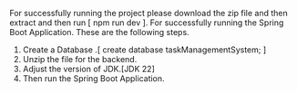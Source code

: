 For successfully running the project please download the zip file and then extract and then run [ npm run dev ].
For successfully running the Spring Boot Application.
These are the following steps.
1) Create a Database .[  create database taskManagementSystem; ]
2) Unzip the file for the backend.
3) Adjust the version of JDK.[JDK 22]
4) Then run the Spring Boot Application.


